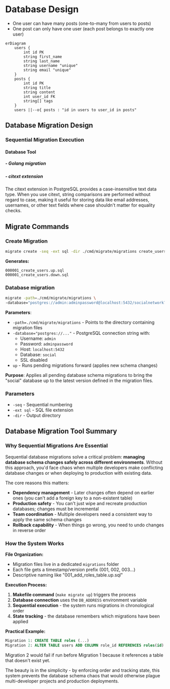 # Database Design

- One user can have many posts (one-to-many from users to posts)
- One post can only have one user (each post belongs to exactly one user)

```mermaid
erDiagram
    users {
        int id PK
        string first_name
        string last_name
        string username "unique"
        string email "unique"
    }
    posts {
        int id PK
        string title
        string content
        int user_id FK
        string[] tags
    }
    users ||--o{ posts : "id in users to user_id in posts"
```

## Database Migration Design

### Sequential Migration Execution

#### Database Tool

##### - Golang migration

##### - citext extension

The citext extension in PostgreSQL provides a case-insensitive text data type.
When you use citext, string comparisons are performed without regard to case,
making it useful for storing data like email addresses, usernames,
or other text fields where case shouldn't matter for equality checks.

## Migrate Commands

### Create Migration

```bash
migrate create -seq -ext sql -dir ./cmd/migrate/migrations create_users
```

**Generates:**

```text
000001_create_users.up.sql
000001_create_users.down.sql
```

### Database migration

```bash
migrate -path=./cmd/migrate/migrations \
-database="postgres://admin:adminpassword@localhost:5432/socialnetwork?sslmode=disable"

```

**Parameters**:

- `-path=./cmd/migrate/migrations` - Points to the directory containing migration files
- `-database="postgres://..."` - PostgreSQL connection string with:
  - Username: `admin`
  - Password: `adminpassword`
  - Host: `localhost:5432`
  - Database: `social`
  - SSL disabled
- `up` - Runs pending migrations forward (applies new schema changes)

**Purpose**: Applies all pending database schema migrations to bring the "social" database up to the latest version defined in the migration files.

### Parameters

- `-seq` - Sequential numbering
- `-ext sql` - SQL file extension
- `-dir` - Output directory

## Database Migration Tool Summary

### Why Sequential Migrations Are Essential

Sequential database migrations solve a critical problem: **managing database
schema changes safely across different environments**. Without this approach,
you'd face chaos when multiple developers make conflicting database changes or
when deploying to production with existing data.

The core reasons this matters:

- **Dependency management** - Later changes often depend on earlier ones (you
  can't add a foreign key to a non-existent table)
- **Production safety** - You can't just wipe and recreate production
  databases; changes must be incremental
- **Team coordination** - Multiple developers need a consistent way to apply
  the same schema changes
- **Rollback capability** - When things go wrong, you need to undo changes in
  reverse order

### How the System Works

**File Organization:**

- Migration files live in a dedicated `migrations` folder
- Each file gets a timestamp/version prefix (001, 002, 003...)
- Descriptive naming like "001_add_roles_table.up.sql"

**Execution Process:**

1. **Makefile command** (`make migrate up`) triggers the process
2. **Database connection** uses the `DB_ADDRESS` environment variable
3. **Sequential execution** - the system runs migrations in chronological order
4. **State tracking** - the database remembers which migrations have been
   applied

**Practical Example:**

```sql
Migration 1: CREATE TABLE roles (...)
Migration 2: ALTER TABLE users ADD COLUMN role_id REFERENCES roles(id)
```

Migration 2 would fail if run before Migration 1 because it references a table
that doesn't exist yet.

The beauty is in the simplicity - by enforcing order and tracking state, this
system prevents the database schema chaos that would otherwise plague
multi-developer projects and production deployments.
